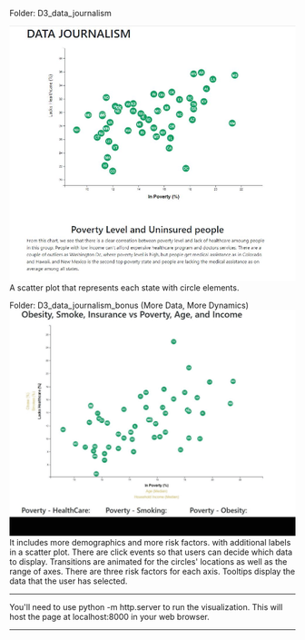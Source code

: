 Folder: D3_data_journalism

![Visualization](D3_data_journalism_bonus/images/d30.JPG)
A scatter plot that represents each state with circle elements. 


Folder: D3_data_journalism_bonus (More Data, More Dynamics)
![Visualization](D3_data_journalism_bonus/images/d3_dj_all.GIF)
It includes more demographics and more risk factors. 
with additional labels in a scatter plot.
There are click events so that users can decide which data to display. 
Transitions are animated for the circles' locations as well as the range of axes. 
There are three risk factors for each axis. 
Tooltips display the data that the user has selected.

*****************************************************************
You'll need to use python -m http.server to run the visualization. 
This will host the page at localhost:8000 in your web browser.

*****************************************************************